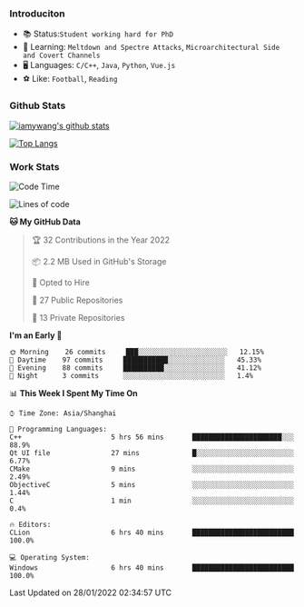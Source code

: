 ### Introduciton

- 📚 Status:`Student working hard for PhD`
- 🔎 Learning: `Meltdown and Spectre Attacks`, `Microarchitectural Side and Covert Channels`
- 🖥️ Languages: `C/C++`, `Java`, `Python`, `Vue.js`
- ⚽ Like: `Football`, `Reading`

### Github Stats

[![iamywang's github stats](https://github-readme-stats.vercel.app/api?username=iamywang&count_private=true&show_icons=true)]()

[![Top Langs](https://github-readme-stats.vercel.app/api/top-langs/?username=iamywang&layout=compact)]()

### Work Stats

<!--START_SECTION:waka-->
![Code Time](http://img.shields.io/badge/Code%20Time-83%20hrs%2040%20mins-blue)

![Lines of code](https://img.shields.io/badge/From%20Hello%20World%20I%27ve%20Written-536%20Thousand%20lines%20of%20code-blue)

**🐱 My GitHub Data** 

> 🏆 32 Contributions in the Year 2022
 > 
> 📦 2.2 MB Used in GitHub's Storage 
 > 
> 💼 Opted to Hire
 > 
> 📜 27 Public Repositories 
 > 
> 🔑 13 Private Repositories  
 > 
**I'm an Early 🐤** 

```text
🌞 Morning    26 commits     ███░░░░░░░░░░░░░░░░░░░░░░   12.15% 
🌆 Daytime    97 commits     ███████████░░░░░░░░░░░░░░   45.33% 
🌃 Evening    88 commits     ██████████░░░░░░░░░░░░░░░   41.12% 
🌙 Night      3 commits      ░░░░░░░░░░░░░░░░░░░░░░░░░   1.4%

```


📊 **This Week I Spent My Time On** 

```text
⌚︎ Time Zone: Asia/Shanghai

💬 Programming Languages: 
C++                      5 hrs 56 mins       ██████████████████████░░░   88.9% 
Qt UI file               27 mins             █░░░░░░░░░░░░░░░░░░░░░░░░   6.77% 
CMake                    9 mins              ░░░░░░░░░░░░░░░░░░░░░░░░░   2.49% 
ObjectiveC               5 mins              ░░░░░░░░░░░░░░░░░░░░░░░░░   1.44% 
C                        1 min               ░░░░░░░░░░░░░░░░░░░░░░░░░   0.4%

🔥 Editors: 
CLion                    6 hrs 40 mins       █████████████████████████   100.0%

💻 Operating System: 
Windows                  6 hrs 40 mins       █████████████████████████   100.0%

```


 Last Updated on 28/01/2022 02:34:57 UTC
<!--END_SECTION:waka-->
